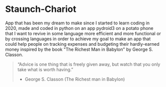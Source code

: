 # Staunch-Chariot

App that has been my dream to make since I started to learn coding in 2020, made and coded in python on an app pydroid3 on a potato phone that I want to revive in some language more efficient and more functional or by crossing languages in order to achieve my goal to make an app that could help people on tracking expenses and budgeting their hardly-earned money inspired by the book "The Richest Man in Babylon" by George S. Classon.

> “Advice is one thing that is freely given away, but watch that you only take what is worth having.”
>   - George S. Classon (The Richest man in Babylon)
